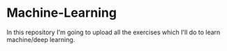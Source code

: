 # Machine-Learning
In this repository I'm going to upload all the exercises which I'll do to learn machine/deep learning.
